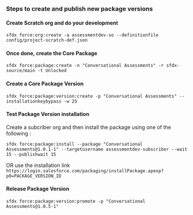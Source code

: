### Steps to create and publish new package versions

#### Create Scratch org and do your development

`sfdx force:org:create -a assessmentdev-so --definitionfile config/project-scratch-def.json`

#### Once done, create the Core Package

`sfdx force:package:create -n "Conversational Assessments" -r sfdx-source/main -t Unlocked`

#### Create a Core Package Version

`sfdx force:package:version:create -p "Conversational Assessments" --installationkeybypass -w 25`


#### Test Package Version installation

Create a subcriber org and then install the package using one of the following : 

`sfdx force:package:install --package "Conversational Assessments@1.0.1-1" --targetusername assessmentdev-subscriber --wait 15 --publishwait 15`

OR use the installation link `https://login.salesforce.com/packaging/installPackage.apexp?p0=PACKAGE_VERSION_ID`

#### Release Package Version

`sfdx force:package:version:promote -p "Conversational Assessments@1.0.5-1"`
